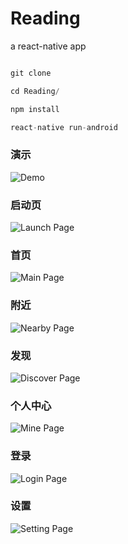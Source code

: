 # Reading
a react-native app


```javascript

git clone

cd Reading/

npm install 

react-native run-android

```

### 演示
![Demo](https://xs9qug.bn1303.livefilestore.com/y4mWw2HXFREfge_Vtg6paz_7Z501ZvfxR9zsTwsNOuOh4IAoMIKwid_mvitx2yu1ztJdgrCp54N_QtRs96HIbXQQ8QYhM1aUku-pWw1pvjIfgXOJ4tAsOQ4JdLNTzIn6P09bOV2kvM9BoAchUGBIQLjI3lyZSkoJ2-lcD5Xu3Srj8m9W0vTnbYN5YjpRKQQudTCed21cx7nd4_8zJFbmRXuMA?width=345&height=606&cropmode=none)

### 启动页
![Launch Page](https://xs9tug.bn1303.livefilestore.com/y4m6Zp2_vgZB3e9d4D4oKoRr7r13jgmDq0W3IoPGjUCe2ZGR1DozB4W7OkOA15o1uZATDN6LSq2XrMalBY8qffzWvvSjAfbU7jh06Hjsckv015mvtNm8wXmCWbb0wr2SuMcffyVuzO8ienqQr16TSiOV64Ay59NtasxlqeaR71d9c_1R0Ws8_afaZ7sd3VJJ80bPjDp1Gl8PtDBRNuzBv2dKQ?width=264&height=450&cropmode=none)

### 首页
![Main Page](https://zc9nug.bn1303.livefilestore.com/y4mfmYnM0ho0hazIo5K_IUhnMBp01IVl9eZgDHqkQ5miNfBLM03LFCHRC580Jkq1HdHzxKGFuTXzD9gj6M6RqgE8zx1qNRKrFSCe6WvZ1r3l27SaIXUQ7mGD2vAAbic_8hbVqFuL_aWnFInHCvaENath3eBZphrAX70H3-LVeF-PzCn9wBK2CmPfQo9_rsZzZhDEX7hU-5lFBp-dXBxTNALkg?width=264&height=450&cropmode=none)

### 附近
![Nearby Page](https://xs9sug.bn1303.livefilestore.com/y4mY9NVdet5GFgVZiUSq2X4vhp6CUQJbw2qM6p0krMbNWkkJ9OnuHjEBBhCcagTrD75ubTF-pm3YV8NEyObUPv1uqNwYTmoz9IeXEZyL-UW1pe2XYwA20FwsoiLl4gZpC_pla7nBjmjAu7FF3xQTECdh8IqJC_TOkslAfAjbAEFrESB1llH9xdGNwEQgHg_DEjXHIqA5BNUZUPRSSQwZjQKGg?width=264&height=450&cropmode=none)

### 发现
![Discover Page](https://xs9vug.bn1303.livefilestore.com/y4mXOqSgz5mgjdPfnLQvbuGRUUrrTBHUEGVdREXrxIRhkaXHc4ywsW4wskCgTdIfooUolN99YsIb4m7JZQ0SP2DeFwAlPXX5ZuoCKOuwIqzMhBk5TUZadARuG8FgTC03oFTzOJ8svkBywb8XNuDf2Ogt-_hcdZFeAtlfhR1vwddrmAycUrZlX2QYbyC-re6RtUCVVxmdf3fOd9Xc3CpPfUXWA?width=264&height=450&cropmode=none)

### 个人中心
![Mine Page](https://xs9wug.bn1303.livefilestore.com/y4mVoDSEdcXjApoe1Sa7FuXYKJx5GcDMJg2PnkfB9QuZkHUCAFJ-Jn33WlZx57YGxfKOoCeFUzzyECLrmtfvE9adDVnYreT6N0eJtGZRTKwRaJvJwBPcZ5TcRhDns7YUlskHjyeRqJ1qOoUx-NbrepqeoUoDcqUWuJJv8JRy3SVAsQ17-_rKL7fsoiUprJM-Da3lTvxxKgYOb90vd8ORh6PvQ?width=264&height=450&cropmode=none)

### 登录
![Login Page](https://xs9uug.bn1303.livefilestore.com/y4mSzDj5fjYB8OuGqEPsnezvB60tSjbwAcuz41D_LUADs_3paKAXfo4amqvI0FEobkF5Zw9yvZ9dUOr8as-6MC8FRg-oxLSm5oQ5ksHHv_ZK6kTUzQ4Mo4pPxy9zfiE8rbuM3xPCQ_Oe7bs_se7RUijTI6L9dN5RgTVkcN3gQgzx3VvpVo42wBYESBRtPHxfYYmX1dfEGZVHsnM1g5VhklxgQ?width=264&height=450&cropmode=none)

### 设置
![Setting Page](https://xs9rug.bn1303.livefilestore.com/y4mnyCTg-9mGVF0mq0Mb2ayk_Ehm_zvpPnCg0CWpufwYinvJsZS76P3dL9hFRt49IlOXjGCpjNSRC0HURNCBr_7hveGgtE_RoXxLUwVFAdsUOq9Is1Tx5xYqZDQH4fKKRdE80wjbuHo36irJ3xapoqCOmE0HgSDyuhYZ0cEUj3bOEb8viACN_uZSM9Y_SCkA2m1696csuqQkl7_EX6ljCufDg?width=264&height=450&cropmode=none)


